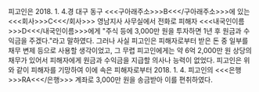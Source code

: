 피고인은 2018. 1. 4.경 대구 동구 <<<구아래주소>>>B<<</구아래주소>>>에 있는 <<<회사>>>C<<</회사>>> 영남지사 사무실에서 전화로 피해자 <<<내국인이름>>>D<<</내국인이름>>>에게 "주식 등에 3,000만 원을 투자하면 1년 후 원금과 수익금을 주겠다."라고 말하였다.
그러나 사실 피고인은 피해자로부터 받은 돈 중 일부를 채무 변제 등으로 사용할 생각이었고, 그 무렵 피고인에게는 약 6억 2,000만 원 상당의 채무가 있어서 피해자에게 원금과 수익금을 지급할 의사나 능력이 없었다.
피고인은 위와 같이 피해자를 기망하여 이에 속은 피해자로부터 2018. 1. 4. 피고인의 <<<은행>>>RA<<</은행>>> 계좌로 3,000만 원을 송금받아 이를 편취하였다.